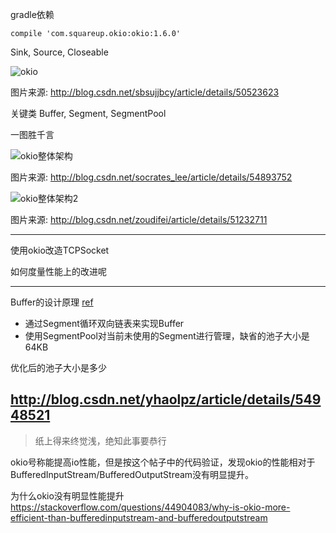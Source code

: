 gradle依赖

```
compile 'com.squareup.okio:okio:1.6.0'
```

Sink, Source, Closeable

![okio](http://img.blog.csdn.net/20160115144102367)

图片来源:  http://blog.csdn.net/sbsujjbcy/article/details/50523623

关键类 Buffer, Segment, SegmentPool


一图胜千言 

![okio整体架构](http://img.blog.csdn.net/20170123170254601?watermark/2/text/aHR0cDovL2Jsb2cuY3Nkbi5uZXQvc29jcmF0ZXNfbGVl/font/5a6L5L2T/fontsize/400/fill/I0JBQkFCMA==/dissolve/70/gravity/SouthEast)

图片来源: http://blog.csdn.net/socrates_lee/article/details/54893752

![okio整体架构2](http://img.blog.csdn.net/20160424112132772)

图片来源: http://blog.csdn.net/zoudifei/article/details/51232711

---

使用okio改造TCPSocket

如何度量性能上的改进呢

---
Buffer的设计原理 [ref](http://blog.csdn.net/zoudifei/article/details/51232711)

+ 通过Segment循环双向链表来实现Buffer
+ 使用SegmentPool对当前未使用的Segment进行管理，缺省的池子大小是64KB

优化后的池子大小是多少

http://blog.csdn.net/yhaolpz/article/details/54948521
---

> 纸上得来终觉浅，绝知此事要恭行

okio号称能提高io性能，但是按这个帖子中的代码验证，发现okio的性能相对于BufferedInputStream/BufferedOutputStream没有明显提升。

为什么okio没有明显性能提升  https://stackoverflow.com/questions/44904083/why-is-okio-more-efficient-than-bufferedinputstream-and-bufferedoutputstream



